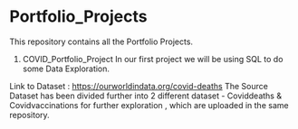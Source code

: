 # Portfolio_Projects
This repository contains all the Portfolio Projects.


1) COVID_Portfolio_Project
In our first project we will be using SQL to do some Data Exploration.

Link to Dataset : https://ourworldindata.org/covid-deaths
The Source Dataset has been divided further into 2 different dataset - Coviddeaths & Covidvaccinations for further exploration , which are uploaded in the same repository.
